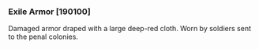 ### Exile Armor [190100]

Damaged armor draped with a large deep-red cloth. Worn by soldiers sent to the penal colonies.